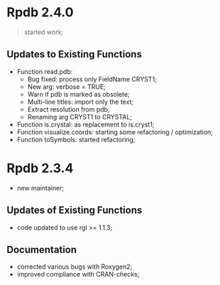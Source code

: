 
# Rpdb 2.4.0

> started work;

## Updates to Existing Functions

- Function read.pdb:
  - Bug fixed: process only FieldName CRYST1;
  - New arg: verbose = TRUE;
  - Warn if pdb is marked as obsolete;
  - Multi-line titles: import only the text;
  - Extract resolution from pdb;
  - Renaming arg CRYST1 to CRYSTAL;
- Function is.crystal: as replacement to is.cryst1;
- Function visualize.coords: starting some refactoring / optimization;
- Function toSymbols: started refactoring;


# Rpdb 2.3.4

- new maintainer;

## Updates of Existing Functions

- code updated to use rgl >= 1.1.3;

## Documentation

- corrected various bugs with Roxygen2;
- improved compliance with CRAN-checks;
